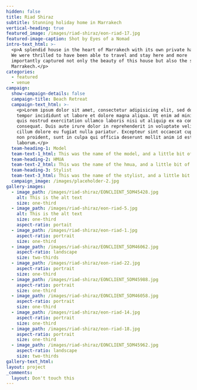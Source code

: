 ```yaml
---
hidden: false
title: Riad Shiraz
subtitle: Stunning holiday home in Marrakech
vertical-heading: true
featured_image: /images/riad-shiraz/eon-riad-17.jpg
featured-image-caption: Shot by Eyes of a Nomad
intro-text_html: >-
  <p>A splendid house in the heart of Marrakech with its own private hammam spa.
  We were thrilled to have been able to travel and stay here and more
  importantly captured not only the beauty of this house but also the stunning
  Marrakech.</p>
categories:
  - featured
  - venue
campaign:
  show-campaign-details: false
  campaign-title: Beach Retreat
  campaign-text_html: >-
    <p>Lorem ipsum dolor sit amet, consectetur adipisicing elit, sed do eiusmod
    tempor incididunt ut labore et dolore magna aliqua. Ut enim ad minim veniam,
    quis nostrud exercitation ullamco laboris nisi ut aliquip ex ea commodo
    consequat. Duis aute irure dolor in reprehenderit in voluptate velit esse
    cillum dolore eu fugiat nulla pariatur. Excepteur sint occaecat cupidatat
    non proident, sunt in culpa qui officia deserunt mollit anim id est
    laborum.</p>
  team-heading-1: Model
  team-text-1_html: This was the name of the model, and a little bit of a blurb about her.
  team-heading-2: HMUA
  team-text-2_html: This was the name of the hmua, and a little bit of a blurb about her.
  team-heading-3: Stylist
  team-text-3_html: This was the name of the stylist, and a little bit of a blurb about her.
  campaign_image: /images/placeholder-2.jpg
gallery-images:
  - image_path: /images/riad-shiraz/EONCLIENT_5DM45428.jpg
    alt: This is the alt text
    size: one-third
  - image_path: /images/riad-shiraz/eon-riad-5.jpg
    alt: This is the alt text
    size: one-third
    aspect-ratio: portait
  - image_path: /images/riad-shiraz/eon-riad-1.jpg
    aspect-ratio: portrait
    size: one-third
  - image_path: /images/riad-shiraz/EONCLIENT_5DM46062.jpg
    aspect-ratio: landscape
    size: two-thirds
  - image_path: /images/riad-shiraz/eon-riad-22.jpg
    aspect-ratio: portrait
    size: one-third
  - image_path: /images/riad-shiraz/EONCLIENT_5DM45988.jpg
    aspect-ratio: portrait
    size: one-third
  - image_path: /images/riad-shiraz/EONCLIENT_5DM46058.jpg
    aspect-ratio: portrait
    size: one-third
  - image_path: /images/riad-shiraz/eon-riad-14.jpg
    aspect-ratio: portrait
    size: one-third
  - image_path: /images/riad-shiraz/eon-riad-18.jpg
    aspect-ratio: portrait
    size: one-third
  - image_path: /images/riad-shiraz/EONCLIENT_5DM45962.jpg
    aspect-ratio: landscape
    size: two-thirds
gallery-text_html:
layout: project
_comments:
  layout: Don't touch this
---
```

